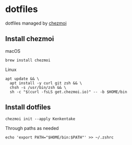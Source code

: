 # dotfiles
dotfiles managed by [chezmoi](https://github.com/twpayne/chezmoi)

## Install chezmoi
macOS
```
brew install chezmoi
```
Linux
```
apt update && \
  apt install -y curl git zsh && \
  chsh -s /usr/bin/zsh && \
  sh -c "$(curl -fsLS get.chezmoi.io)" -- -b $HOME/bin 
```

## Install dotfiles

```
chezmoi init --apply Kenkentake
```

Through paths as needed
```
echo 'export PATH="$HOME/bin:$PATH"' >> ~/.zshrc
```

